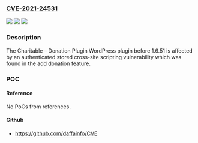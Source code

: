 ### [CVE-2021-24531](https://cve.mitre.org/cgi-bin/cvename.cgi?name=CVE-2021-24531)
![](https://img.shields.io/static/v1?label=Product&message=Charitable%20%E2%80%93%20Donation%20Plugin&color=blue)
![](https://img.shields.io/static/v1?label=Version&message=1.6.51%3C%201.6.51%20&color=brighgreen)
![](https://img.shields.io/static/v1?label=Vulnerability&message=CWE-79%20Cross-site%20Scripting%20(XSS)&color=brighgreen)

### Description

The Charitable – Donation Plugin WordPress plugin before 1.6.51 is affected by an authenticated stored cross-site scripting vulnerability which was found in the add donation feature.

### POC

#### Reference
No PoCs from references.

#### Github
- https://github.com/daffainfo/CVE

